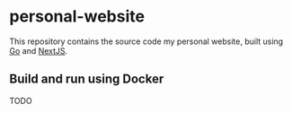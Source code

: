 # personal-website

This repository contains the source code my personal website, built using [Go](https://golang.org) and [NextJS](https://nextjs.org).

## Build and run using Docker

TODO

